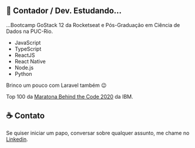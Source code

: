 
## :rocket: Contador / Dev. Estudando...

...Bootcamp GoStack  12 da Rocketseat e Pós-Graduação em Ciência de Dados na PUC-Rio.

- JavaScript
- TypeScript 
- ReactJS 
- React Native 
- Node.js
- Python

Brinco um pouco com Laravel também :wink:

Top 100 da [Maratona Behind the Code 2020](https://maratona.dev/pt) da IBM.

## :coffee: Contato

Se quiser iniciar um papo, conversar sobre qualquer assunto, me chame no <a href="https://www.linkedin.com/in/christian-testtzlaffe-alpoim/" target="_blank">Linkedin</a>.


